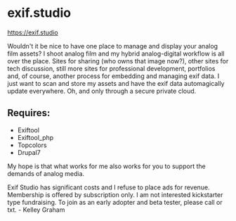 # exif.studio

https://exif.studio

Wouldn't it be nice to have one place to manage and display your analog film assets? I shoot analog film and my hybrid analog-digital workflow is all over the place. Sites for sharing (who owns that image now?), other sites for tech discussion, still more sites for professional development, portfolios and, of course, another process for embedding and managing exif data. I just want to scan and store my assets and have the exif data automagically update everywhere. Oh, and only through a secure private cloud.

## Requires:

* Exiftool
* Exiftool_php
* Topcolors
* Drupal7

My hope is that what works for me also works for you to support the demands of analog media.

Exif Studio has significant costs and I refuse to place ads for revenue. Membership is offered by subscription only. I am not interested kickstarter type fundraising. To join as an early adopter and beta tester, please call or txt. - Kelley Graham
